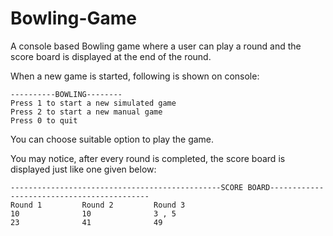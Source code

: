 # Bowling-Game
A console based Bowling game where a user can play a round and the score board is displayed at the end of the round.

When a new game is started, following is shown on console:

```
----------BOWLING--------
Press 1 to start a new simulated game
Press 2 to start a new manual game
Press 0 to quit
```
You can choose suitable option to play the game.

You may notice, after every round is completed, the score board is displayed just like one given below:
```
-----------------------------------------------SCORE BOARD-------------------------------------------
Round 1         Round 2         Round 3
10              10              3 , 5
23              41              49
```
